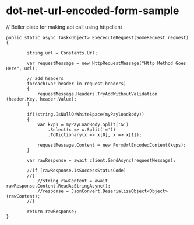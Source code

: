 # dot-net-url-encoded-form-sample
// Boiler plate for making api call using httpclient

    public static async Task<Object> ExececuteRequest(SomeRequest request)
    {
          
            string url = Constants.Url;

            var requestMessage = new HttpRequestMessage("Http Method Goes Here", url);
            
            // add headers
            foreach(var header in request.headers)
            {
                requestMessage.Headers.TryAddWithoutValidation (header.Key, header.Value);
            }

            if(!string.IsNullOrWhiteSpace(myPayloadBody))
            {
                var kvps = myPayLoadBody.Split('&')
                    .Select(x => x.Split('='))
                    .ToDictionary(x => x[0], x => x[1]);

                requestMessage.Content = new FormUrlEncodedContent(kvps);
            }

            var rawResponse = await client.SendAsync(requestMessage);
            
            //if (rawResponse.IsSuccessStatusCode)
            //{
                //string rawContent = await rawResponse.Content.ReadAsStringAsync();
                //response = JsonConvert.DeserializeObject<Object>(rawContent);
            //}

            return rawResponse;
    }
